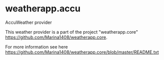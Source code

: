 # weatherapp.accu
AccuWeather provider

This weather provider is a part of the project "weatherapp.core" <https://github.com/Marina1408/weatherapp.core>.

For more information see here <https://github.com/Marina1408/weatherapp.core/blob/master/README.txt>

